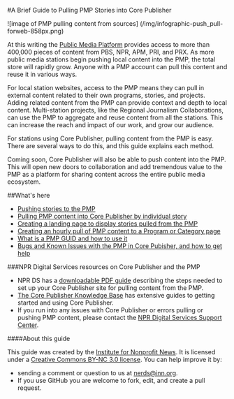 #A Brief Guide to Pulling PMP Stories into Core Publisher

![image of PMP pulling content from sources]
(/img/infographic-push_pull-forweb-858px.png)

At this writing the [Public Media Platform](http://publicmediaplatform.org/) provides access to more than 400,000 pieces of content from PBS, NPR, APM, PRI, and PRX. As more public media stations begin pushing local content into the PMP, the total store will rapidly grow. Anyone with a PMP account can pull this content and reuse it in various ways. 

For local station websites, access to the PMP means they can pull in external content related to their own programs, stories, and projects. Adding related content from the PMP can provide context and depth to local content. Multi-station projects, like the Regional Journalism Collaborations, can use the PMP to aggregate and reuse content from all the stations. This can increase the reach and impact of our work, and grow our audience. 

For stations using Core Publisher, pulling content from the PMP is easy. There are several ways to do this, and this guide explains each method. 

Coming soon, Core Publisher will also be able to push content into the PMP. This will open new doors to collaboration and add tremendous value to the PMP as a platform for sharing content across the entire public media ecosystem.

##What's here

* [Pushing stories to the PMP](/sending-to-pmp.md)
* [Pulling PMP content into Core Publisher by individual story](/pulling-pmp-content-into-cp-by-story.md)
* [Creating a landing page to display stories pulled from the PMP](/create-landing-pages.md)
* [Creating an hourly pull of PMP content to a Program or Category page](/hourly-pull-to-a-page.md)
* [What is a PMP GUID and how to use it](/what-is-a-pmp-guid.md)
* [Bugs and Known Issues with the PMP in Core Pubisher, and how to get help](/bugs.md)
 
###NPR Digital Services resources on Core Publisher and the PMP

* NPR DS has a [downloadable PDF guide](http://mediad.publicbroadcasting.net/p/newnprdsblog/files/201504/how_to_pull_content_from_the_pmp_into_core_publisher_march_2015.pdf) describing the steps needed to set up your Core Publisher site for pulling content from the PMP.
* [The Core Publisher Knowledge Base](http://digitalservices.npr.org/support/knowledgebase/corepublisher) has extensive guides to getting started and using Core Publisher.
* If you run into any issues with Core Publisher or errors pulling or pushing PMP content, please contact the [NPR Digital Services Support Center](https://nprsupport.desk.com/).

####About this guide

This guide was created by the [Institute for Nonprofit News](http://inn.org/). It is licensed under a [Creative Commons BY-NC 3.0 license](http://creativecommons.org/licenses/by-nc/3.0/). You can help improve it by:

* sending a comment or question to us at nerds@inn.org. 
* If you use GitHub you are welcome to fork, edit, and create a pull request.
